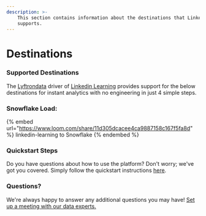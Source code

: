 ```yaml
---
description: >-
    This section contains information about the destinations that Linkedin Learning
    supports.
---
```


# Destinations

### Supported Destinations

The [Lyftrondata](https://www.lyftrondata.com/) driver of [Linkedin Learning](https://www.lyftrondata.com/integration/linkedin-learning/) provides support for the below destinations for instant analytics with no engineering in just 4 simple steps.

### Snowflake Load:

{% embed url="https://www.loom.com/share/11d305dcacee4ca9887158c167f5fa8d" %}
linkedin-learning to Snowflake
{% endembed %}

### Quickstart Steps

Do you have questions about how to use the platform? Don't worry; we've got you covered. Simply follow the quickstart instructions [here](../../../quickstart-steps.md).

### Questions? <a href="#questions" id="questions"></a>

We're always happy to answer any additional questions you may have! [Set up a meeting with our data experts.](https://www.lyftrondata.com/book-a-meeting/)
